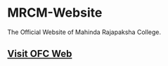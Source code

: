 # MRCM-Website
The Official Website of Mahinda Rajapaksha College. 

## [Visit OFC Web](https://mrcm.lk)

